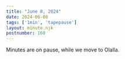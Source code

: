 ```yaml
---
title: "June 8, 2024"
date: 2024-06-08
tags: ['1min', 'tapepause']
layout: minute.njk
postnumber: 160
---
```


Minutes are on pause, while we move to Olalla.